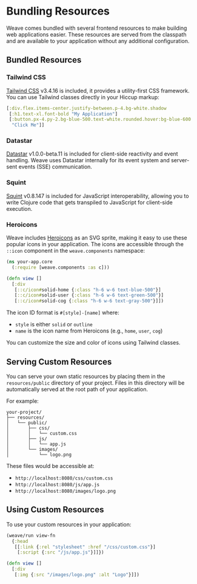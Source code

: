 # Bundling Resources

Weave comes bundled with several frontend resources to make building
web applications easier. These resources are served from the classpath
and are available to your application without any additional
configuration.

## Bundled Resources

### Tailwind CSS

[Tailwind CSS](https://tailwindcss.com/) v3.4.16 is included, it
provides a utility-first CSS framework. You can use Tailwind classes
directly in your Hiccup markup:

```clojure
[:div.flex.items-center.justify-between.p-4.bg-white.shadow
 [:h1.text-xl.font-bold "My Application"]
 [:button.px-4.py-2.bg-blue-500.text-white.rounded.hover:bg-blue-600
  "Click Me"]]
```

### Datastar

[Datastar](https://data-star.dev/) v1.0.0-beta.11 is included for
client-side reactivity and event handling. Weave uses Datastar
internally for its event system and server-sent events (SSE)
communication.

### Squint

[Squint](https://github.com/squint-cljs/squint) v0.8.147 is included
for JavaScript interoperability, allowing you to write Clojure code
that gets transpiled to JavaScript for client-side execution.

### Heroicons

Weave includes [Heroicons](https://heroicons.com/) as an SVG sprite,
making it easy to use these popular icons in your application. The
icons are accessible through the `::icon` component in the
`weave.components` namespace:

```clojure
(ns your-app.core
  (:require [weave.components :as c]))

(defn view []
  [:div
   [::c/icon#solid-home {:class "h-6 w-6 text-blue-500"}]
   [::c/icon#solid-user {:class "h-6 w-6 text-green-500"}]
   [::c/icon#solid-cog {:class "h-6 w-6 text-gray-500"}]])
```

The icon ID format is `#[style]-[name]` where:

- `style` is either `solid` or `outline`
- `name` is the icon name from Heroicons (e.g., `home`, `user`, `cog`)

You can customize the size and color of icons using Tailwind classes.

## Serving Custom Resources

You can serve your own static resources by placing them in the
`resources/public` directory of your project. Files in this directory
will be automatically served at the root path of your application.

For example:

```
your-project/
├── resources/
│   └── public/
│       ├── css/
│       │   └── custom.css
│       ├── js/
│       │   └── app.js
│       └── images/
│           └── logo.png
```

These files would be accessible at:

- `http://localhost:8080/css/custom.css`
- `http://localhost:8080/js/app.js`
- `http://localhost:8080/images/logo.png`

## Using Custom Resources

To use your custom resources in your application:

```clojure
(weave/run view-fn
  {:head
   [[:link {:rel "stylesheet" :href "/css/custom.css"}]
    [:script {:src "/js/app.js"}]]})
```

```clojure
(defn view []
  [:div
   [:img {:src "/images/logo.png" :alt "Logo"}]])
```
